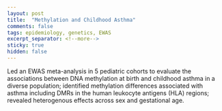 ```yaml
---
layout: post
title:  "Methylation and Childhood Asthma"
comments: false
tags: epidemiology, genetics, EWAS
excerpt_separator: <!--more-->
sticky: true
hidden: false
---
```


<!--more-->
Led an EWAS meta-analysis in 5 pediatric cohorts to evaluate the associations between DNA methylation at birth and childhood asthma in a diverse population; identified methylation differences associated with asthma including DMRs in the human leukocyte antigens (HLA) regions; revealed heterogenous effects across sex and gestational age.
